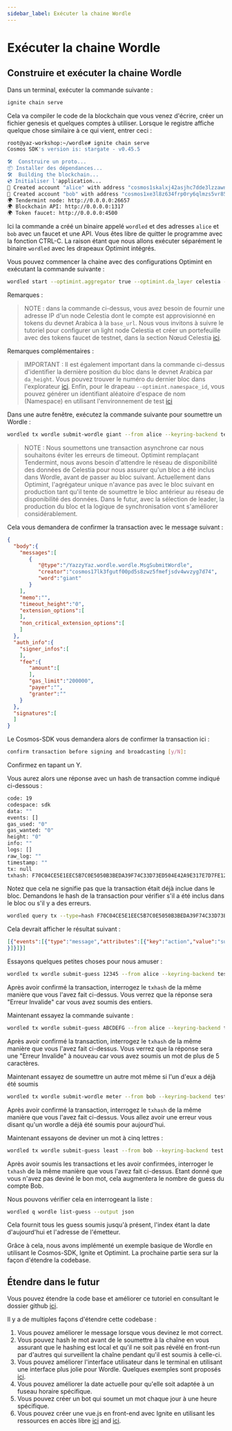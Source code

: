 ```yaml
---
sidebar_label: Exécuter la chaine Wordle
---
```


# Exécuter la chaine Wordle
<!-- markdownlint-disable MD013 -->

## Construire et exécuter la chaine Wordle

Dans un terminal, exécuter la commande suivante :

```sh
ignite chain serve 
```

Cela va compiler le code de la blockchain que vous venez d'écrire, créer un fichier genesis et quelques comptes à utiliser. Lorsque le registre affiche quelque chose similaire à ce qui vient, entrer ceci :

```sh
root@yaz-workshop:~/wordle# ignite chain serve
Cosmos SDK's version is: stargate - v0.45.5

🛠️  Construire un proto...
📦 Installer des dépendances...
🛠️  Building the blockchain...
💿 Initialiser l'application...
🙂 Created account "alice" with address "cosmos1skalxj42asjhc7dde3lzzawnksnztqmgy6sned" with mnemonic: "exact arrive betray hawk trim surround exhibit host vibrant sting range robot luxury vague manage settle slide town bread adult pact scene journey elite"
🙂 Created account "bob" with address "cosmos1xe3l8z634frp0ry6qlmzs5vr85x6gcty7tmf0n" with mnemonic: "wisdom jelly fine boat series time panel real world purchase age area coach eager spot fiber slide apology near endorse flight panel ready torch"
🌍 Tendermint node: http://0.0.0.0:26657
🌍 Blockchain API: http://0.0.0.0:1317
🌍 Token faucet: http://0.0.0.0:4500
```

Ici la commande a créé un binaire appelé `wordled` et des adresses `alice` et `bob` avec un faucet et une API. Vous êtes libre de quitter le programme avec la fonction CTRL-C. La raison étant que nous allons exécuter séparément le binaire `wordled` avec les drapeaux Optimint intégrés.

Vous pouvez commencer la chaine avec des configurations Optimint en exécutant la commande suivante :

```sh
wordled start --optimint.aggregator true --optimint.da_layer celestia --optimint.da_config='{"base_url":"http://XXX.XXX.XXX.XXX:26658","timeout":60000000000,"gas_limit":6000000}' --optimint.namespace_id 000000000000FFFF --optimint.da_start_height XXXXX
```

Remarques :

> NOTE : dans la commande ci-dessus, vous avez besoin de fournir une adresse IP d'un node Celestia dont le compte est approvisionné en tokens du devnet Arabica à la `base_url`. Nous vous invitons à suivre le tutoriel pour configurer un light node Celestia et créer un portefeuille avec des tokens faucet de testnet, dans la section Nœud Celestia [ici](./node-tutorial.md).

Remarques complémentaires :

> IMPORTANT : Il est également important dans la commande ci-dessus d'identifier la dernière position du bloc dans le devnet Arabica par `da_height`. Vous pouvez trouver le numéro du dernier bloc dans l'explorateur [ici](https://explorer.celestia.observer/arabica). Enfin, pour le drapeau `--optimint.namespace_id`, vous pouvez générer un identifiant aléatoire d'espace de nom (Namespace) en utilisant l'environnement de test [ici](https://go.dev/play/p/7ltvaj8lhRl)

Dans une autre fenêtre, exécutez la commande suivante pour soumettre un Wordle :

```sh
wordled tx wordle submit-wordle giant --from alice --keyring-backend test --chain-id wordle -b async -y
```

> NOTE : Nous soumettons une transaction asynchrone car nous souhaitons éviter les erreurs de timeout. Optimint remplaçant Tendermint, nous avons besoin d'attendre le réseau de disponibilité des données de Celestia pour nous assurer qu'un bloc a été inclus dans Wordle, avant de passer au bloc suivant. Actuellement dans Optimint, l'agrégateur unique n'avance pas avec le bloc suivant en production tant qu'il tente de soumettre le bloc antérieur au réseau de disponibilité des données. Dans le futur, avec la sélection de leader, la production du bloc et la logique de synchronisation vont s'améliorer considérablement.

Cela vous demandera de confirmer la transaction avec le message suivant :

```json
{
  "body":{
    "messages":[
       {
          "@type":"/YazzyYaz.wordle.wordle.MsgSubmitWordle",
          "creator":"cosmos17lk3fgutf00pd5s8zwz5fmefjsdv4wvzyg7d74",
          "word":"giant"
       }
    ],
    "memo":"",
    "timeout_height":"0",
    "extension_options":[
    ],
    "non_critical_extension_options":[
    ]
  },
  "auth_info":{
    "signer_infos":[
    ],
    "fee":{
       "amount":[
       ],
       "gas_limit":"200000",
       "payer":"",
       "granter":""
    }
  },
  "signatures":[
  ]
}
```

Le Cosmos-SDK vous demandera alors de confirmer la transaction ici :

```sh
confirm transaction before signing and broadcasting [y/N]:
```

Confirmez en tapant un Y.

Vous aurez alors une réponse avec un hash de transaction comme indiqué ci-dessous :

```sh
code: 19
codespace: sdk
data: ""
events: []
gas_used: "0"
gas_wanted: "0"
height: "0"
info: ""
logs: []
raw_log: ""
timestamp: ""
tx: null
txhash: F70C04CE5E1EEC5B7C0E5050B3BEDA39F74C33D73ED504E42A9E317E7D7FE128
```

Notez que cela ne signifie pas que la transaction était déjà inclue dans le bloc. Demandons le hash de la transaction pour vérifier s'il a été inclus dans le bloc ou s'il y a des erreurs.

```sh
wordled query tx --type=hash F70C04CE5E1EEC5B7C0E5050B3BEDA39F74C33D73ED504E42A9E317E7D7FE128 --chain-id wordle --output json | jq -r '.raw_log'
```

Cela devrait afficher le résultat suivant :

```json
[{"events":[{"type":"message","attributes":[{"key":"action","value":"submit_wordle"
}]}]}]
```

Essayons quelques petites choses pour nous amuser :

```sh
wordled tx wordle submit-guess 12345 --from alice --keyring-backend test --chain-id wordle -b async -y
```

Après avoir confirmé la transaction, interrogez le `txhash` de la même manière que vous l'avez fait ci-dessus. Vous verrez que la réponse sera "Erreur Invalide" car vous avez soumis des entiers.

Maintenant essayez la commande suivante :

```sh
wordled tx wordle submit-guess ABCDEFG --from alice --keyring-backend test --chain-id wordle -b async -y
```

Après avoir confirmé la transaction, interrogez le `txhash` de la même manière que vous l'avez fait ci-dessus. Vous verrez que la réponse sera une "Erreur Invalide" à nouveau car vous avez soumis un mot de plus de 5 caractères.

Maintenant essayez de soumettre un autre mot même si l'un d'eux a déjà été soumis

```sh
wordled tx wordle submit-wordle meter --from bob --keyring-backend test --chain-id wordle -b async -y
```

Après avoir confirmé la transaction, interrogez le `txhash` de la même manière que vous l'avez fait ci-dessus. Vous allez avoir une erreur vous disant qu'un wordle a déjà été soumis pour aujourd'hui.

Maintenant essayons de deviner un mot à cinq lettres :

```sh
wordled tx wordle submit-guess least --from bob --keyring-backend test --chain-id wordle -b async -y
```

Après avoir soumis les transactions et les avoir confirmées, interroger le `txhash` de la même manière que vous l'avez fait ci-dessus. Etant donné que vous n'avez pas deviné le bon mot, cela augmentera le nombre de guess du compte Bob.

Nous pouvons vérifier cela en interrogeant la liste :

```sh
wordled q wordle list-guess --output json
```

Cela fournit tous les guess soumis jusqu'à présent, l'index étant la date d'aujourd'hui et l'adresse de l'émetteur.

Grâce à cela, nous avons implémenté un exemple basique de Wordle en utilisant le Cosmos-SDK, Ignite et Optimint. La prochaine partie sera sur la façon d'étendre la codebase.

## Étendre dans le futur

Vous pouvez étendre la code base et améliorer ce tutoriel en consultant le dossier github [ici](https://github.com/celestiaorg/wordle).

Il y a de multiples façons d'étendre cette codebase :

1. Vous pouvez améliorer le message lorsque vous devinez le mot correct.
2. Vous pouvez hash le mot avant de le soumettre à la chaîne en vous assurant que le hashing est local et qu'il ne soit pas révélé en front-run par d'autres qui surveillent la chaîne pendant qu'il est soumis à celle-ci.
3. Vous pouvez améliorer l'interface utilisateur dans le terminal en utilisant une interface plus jolie pour Wordle. Quelques exemples sont proposés [ici](https://github.com/nimblebun/wordle-cli).
4. Vous pouvez améliorer la date actuelle pour qu'elle soit adaptée à un fuseau horaire spécifique.
5. Vous pouvez créer un bot qui soumet un mot chaque jour à une heure spécifique.
6. Vous pouvez créer une vue.js en front-end avec Ignite en utilisant les ressources en accès libre [ici](https://github.com/yyx990803/vue-wordle) and [ici](https://github.com/xudafeng/wordle).
